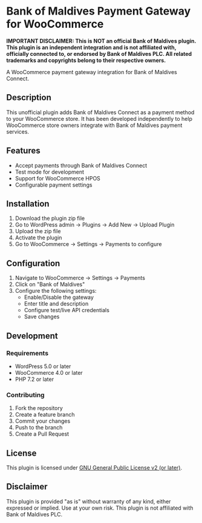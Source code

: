 # Bank of Maldives Payment Gateway for WooCommerce

**IMPORTANT DISCLAIMER: This is NOT an official Bank of Maldives plugin. This plugin is an independent integration and is not affiliated with, officially connected to, or endorsed by Bank of Maldives PLC. All related trademarks and copyrights belong to their respective owners.**

A WooCommerce payment gateway integration for Bank of Maldives Connect.

## Description

This unofficial plugin adds Bank of Maldives Connect as a payment method to your WooCommerce store. It has been developed independently to help WooCommerce store owners integrate with Bank of Maldives payment services.

## Features

- Accept payments through Bank of Maldives Connect
- Test mode for development
- Support for WooCommerce HPOS
- Configurable payment settings

## Installation

1. Download the plugin zip file
2. Go to WordPress admin → Plugins → Add New → Upload Plugin
3. Upload the zip file
4. Activate the plugin
5. Go to WooCommerce → Settings → Payments to configure

## Configuration

1. Navigate to WooCommerce → Settings → Payments
2. Click on "Bank of Maldives"
3. Configure the following settings:
   - Enable/Disable the gateway
   - Enter title and description
   - Configure test/live API credentials
   - Save changes

## Development

### Requirements

- WordPress 5.0 or later
- WooCommerce 4.0 or later
- PHP 7.2 or later

### Contributing

1. Fork the repository
2. Create a feature branch
3. Commit your changes
4. Push to the branch
5. Create a Pull Request

## License

This plugin is licensed under [GNU General Public License v2 (or later)](LICENSE).

## Disclaimer

This plugin is provided "as is" without warranty of any kind, either expressed or implied. Use at your own risk. This plugin is not affiliated with Bank of Maldives PLC.
